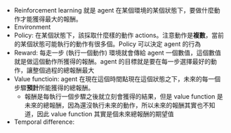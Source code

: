 * Reinforcement learning 就是 agent 在某個環境的某個狀態下，要做什麼動作才能獲得最大的報酬。
* Environment
* Policy: 在某個狀態下，該採取什麼樣的動作 actions。注意動作是**複數**，當前的某個狀態可能執行的動作有很多個。Policy 可以決定 agent 的行為
* Reward: 每走一步 (執行一個動作) 環境就會傳給 agent 一個數值，這個數值就是做這個動作所獲得的報酬。agent 的目標就是要在每一步選擇最好的動作，讓整個過程的總報酬最大
* Value functioin: agent 在現在這個時間點現在這個狀態之下，未來的每一個步驟**預計**所能獲得的總報酬。
    * 報酬是每執行一個步驟之後就立刻會獲得的結果，但是 value function 是未來的總報酬，因為還沒執行未來的動作，所以未來的報酬其實也不知道，因此 value function 其實是個未來總報酬的期望值
* Temporal difference:
